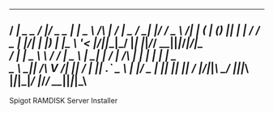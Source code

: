  ----------------------------------------------------------------------
/ __| _ \_ _/ __|/ _ \_   _|     | _ \  /_\ |  \/  |   \_ _/ __| |/ /
\__ \  _/| | (_ | (_) || |       |   / / _ \| |\/| | |) | |\__ \ \'<
|___/_|_|___\___|\___/ |_|       |_|_\/_/ \_\_|__|_|___/___|___/_|\_\
/ __| __| _ \ \ / / __| _ \ |_ _| \| / __|_   _/_\ | |  | |  | __| _ \
\__ \ _||   /\ V /| _||   /  | || .` \__ \ | |/ _ \| |__| |__| _||   /
|___/___|_|_\ \_/ |___|_|_\ |___|_|\_|___/ |_/_/ \_\____|____|___|_|_\
----------------------------------------------------------------------
Spigot RAMDISK Server Installer
